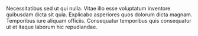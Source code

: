Necessitatibus sed ut qui nulla. Vitae illo esse voluptatum inventore quibusdam dicta sit quia. Explicabo asperiores quos dolorum dicta magnam. Temporibus iure aliquam officiis. Consequatur temporibus quis consequatur ut et itaque laborum hic repudiandae.